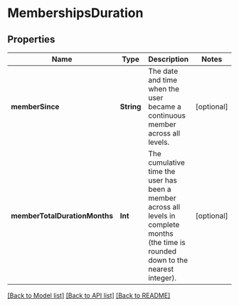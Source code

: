 # MembershipsDuration

## Properties
Name | Type | Description | Notes
------------ | ------------- | ------------- | -------------
**memberSince** | **String** | The date and time when the user became a continuous member across all levels. | [optional] 
**memberTotalDurationMonths** | **Int** | The cumulative time the user has been a member across all levels in complete months (the time is rounded down to the nearest integer). | [optional] 

[[Back to Model list]](../README.md#documentation-for-models) [[Back to API list]](../README.md#documentation-for-api-endpoints) [[Back to README]](../README.md)


